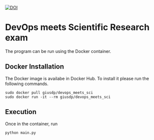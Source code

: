 [![DOI](https://zenodo.org/badge/666354216.svg)](https://zenodo.org/badge/latestdoi/666354216)

# DevOps meets Scientific Research exam


The program can be run using the Docker container.

## Docker Installation

The Docker image is availabe in Docker Hub. To install it please run the following commands.

```
sudo docker pull giusdp/devops_meets_sci
sudo docker run -it --rm giusdp/devops_meets_sci
```

## Execution

Once in the container, run

```
python main.py
```